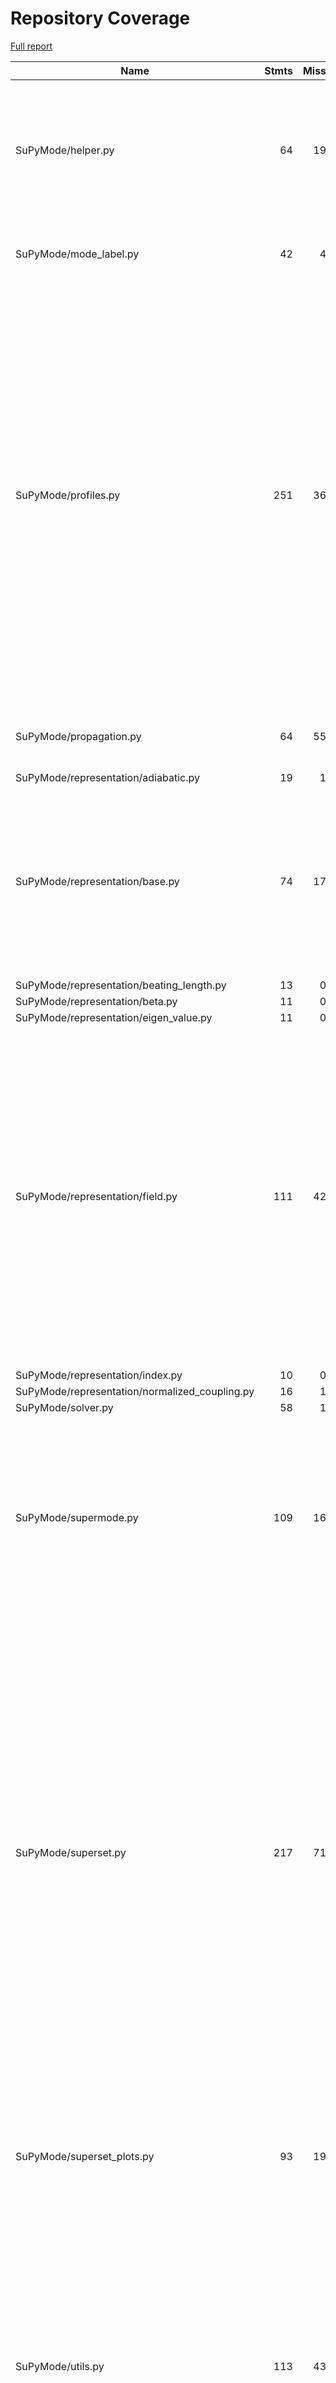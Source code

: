 # Repository Coverage

[Full report](https://htmlpreview.github.io/?https://github.com/MartinPdeS/SuPyMode/blob/python-coverage-comment-action-data/htmlcov/index.html)

| Name                                            |    Stmts |     Miss |   Branch |   BrPart |   Cover |   Missing |
|------------------------------------------------ | -------: | -------: | -------: | -------: | ------: | --------: |
| SuPyMode/helper.py                              |       64 |       19 |       24 |        7 |     61% |28-86, 150, 159->162, 163, 233->237, 246->249, 250, 253 |
| SuPyMode/mode\_label.py                         |       42 |        4 |       16 |        3 |     88% |23->30, 103, 139, 152, 163 |
| SuPyMode/profiles.py                            |      251 |       36 |       26 |        8 |     84% |52, 67, 135, 158-165, 179, 231-238, 250-256, 300, 321, 324, 327, 455, 478->481, 488-492, 504-505, 511-512, 518-519, 525-526, 532-533, 593, 690-700, 747->746 |
| SuPyMode/propagation.py                         |       64 |       55 |       12 |        0 |     12% |21-27, 45-68, 72-79, 109-154 |
| SuPyMode/representation/adiabatic.py            |       19 |        1 |        2 |        1 |     90% |        57 |
| SuPyMode/representation/base.py                 |       74 |       17 |       12 |        3 |     74% |48, 66, 94-95, 106, 123-124, 140, 152, 164, 176, 212, 224, 252, 268, 279, 290 |
| SuPyMode/representation/beating\_length.py      |       13 |        0 |        0 |        0 |    100% |           |
| SuPyMode/representation/beta.py                 |       11 |        0 |        0 |        0 |    100% |           |
| SuPyMode/representation/eigen\_value.py         |       11 |        0 |        0 |        0 |    100% |           |
| SuPyMode/representation/field.py                |      111 |       42 |       40 |       13 |     54% |59, 83, 117->120, 140-157, 178-182, 211, 214, 220-221, 226, 229, 233, 236, 270-290, 337-341, 358->361, 361->365, 365->368, 368->371 |
| SuPyMode/representation/index.py                |       10 |        0 |        0 |        0 |    100% |           |
| SuPyMode/representation/normalized\_coupling.py |       16 |        1 |        2 |        1 |     89% |        55 |
| SuPyMode/solver.py                              |       58 |        1 |        6 |        1 |     97% |        62 |
| SuPyMode/supermode.py                           |      109 |       16 |       18 |        7 |     82% |215, 228-231, 245, 280, 305, 346, 348->352, 353-354, 357-358, 361-362, 395 |
| SuPyMode/superset.py                            |      217 |       71 |       62 |        9 |     63% |58, 94, 106-109, 170, 188-193, 204-215, 242-251, 269-287, 303-307, 325-341, 377-409, 436-447, 498-499, 578->581, 602-605, 673->675, 675->677, 678, 681->683, 683->685, 685->exit |
| SuPyMode/superset\_plots.py                     |       93 |       19 |       42 |        6 |     74% |41, 152-155, 221, 325, 327, 329, 332-337, 408-422 |
| SuPyMode/utils.py                               |      113 |       43 |       44 |       11 |     57% |27-34, 65-73, 77-82, 86-91, 96-108, 113, 130-136, 159, 187, 199->204, 230, 233-234, 237, 242, 271, 274, 284-286 |
| SuPyMode/workflow.py                            |       79 |        8 |       16 |        4 |     85% |142, 159-164, 209, 214-215, 233, 245 |
|                                       **TOTAL** | **1355** |  **333** |  **322** |   **74** | **71%** |           |


## Setup coverage badge

Below are examples of the badges you can use in your main branch `README` file.

### Direct image

[![Coverage badge](https://raw.githubusercontent.com/MartinPdeS/SuPyMode/python-coverage-comment-action-data/badge.svg)](https://htmlpreview.github.io/?https://github.com/MartinPdeS/SuPyMode/blob/python-coverage-comment-action-data/htmlcov/index.html)

This is the one to use if your repository is private or if you don't want to customize anything.

### [Shields.io](https://shields.io) Json Endpoint

[![Coverage badge](https://img.shields.io/endpoint?url=https://raw.githubusercontent.com/MartinPdeS/SuPyMode/python-coverage-comment-action-data/endpoint.json)](https://htmlpreview.github.io/?https://github.com/MartinPdeS/SuPyMode/blob/python-coverage-comment-action-data/htmlcov/index.html)

Using this one will allow you to [customize](https://shields.io/endpoint) the look of your badge.
It won't work with private repositories. It won't be refreshed more than once per five minutes.

### [Shields.io](https://shields.io) Dynamic Badge

[![Coverage badge](https://img.shields.io/badge/dynamic/json?color=brightgreen&label=coverage&query=%24.message&url=https%3A%2F%2Fraw.githubusercontent.com%2FMartinPdeS%2FSuPyMode%2Fpython-coverage-comment-action-data%2Fendpoint.json)](https://htmlpreview.github.io/?https://github.com/MartinPdeS/SuPyMode/blob/python-coverage-comment-action-data/htmlcov/index.html)

This one will always be the same color. It won't work for private repos. I'm not even sure why we included it.

## What is that?

This branch is part of the
[python-coverage-comment-action](https://github.com/marketplace/actions/python-coverage-comment)
GitHub Action. All the files in this branch are automatically generated and may be
overwritten at any moment.